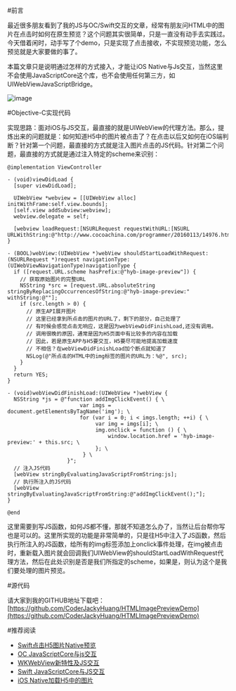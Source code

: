 #前言

最近很多朋友看到了我的JS与OC/Swift交互的文章，经常有朋友问HTML中的图片在点击时如何在原生预览？这个问题其实很简单，只是一直没有动手去实践过。今天借着闲时，动手写了个demo，只是实现了点击接收，不实现预览功能，怎么预览就是大家要做的事了。

本篇文章只是说明通过怎样的方式接入，才能让iOS Native与Js交互，当然这里不会使用JavaScriptCore这个库，也不会使用任何第三方，如UIWebViewJavaScriptBridge。

![image](http://www.henishuo.com/wp-content/uploads/2016/02/屏幕快照-2016-02-01-上午11.24.32.png)

#Objective-C实现代码

实现思路：面对iOS与JS交互，最直接的就是UIWebView的代理方法。那么，提炼出来的问题就是：如何知道H5中的图片被点击了？在点击以后又如何在iOS端判断？针对第一个问题，最直接的方式就是注入图片点击的JS代码。针对第二个问题，最直接的方式就是通过注入特定的scheme来识别：

```
@implementation ViewController

- (void)viewDidLoad {
  [super viewDidLoad];

  UIWebView *webview = [[UIWebView alloc] initWithFrame:self.view.bounds];
  [self.view addSubview:webview];
  webview.delegate = self;
  
  [webview loadRequest:[NSURLRequest requestWithURL:[NSURL URLWithString:@"http://www.cocoachina.com/programmer/20160113/14976.html"]]];
}

- (BOOL)webView:(UIWebView *)webView shouldStartLoadWithRequest:(NSURLRequest *)request navigationType:(UIWebViewNavigationType)navigationType {
  if ([request.URL.scheme hasPrefix:@"hyb-image-preview"]) {
    // 获取原始图片的完整URL
    NSString *src = [request.URL.absoluteString stringByReplacingOccurrencesOfString:@"hyb-image-preview:" withString:@""];
    if (src.length > 0) {
      // 原生API展开图片
      // 这里已经拿到所点击的图片的URL了，剩下的部分，自己处理了
      // 有时候会感觉点击无响应，这是因为webViewDidFinishLoad,还没有调用。
      // 调用很晚的原因，通常是因为H5页面中有比较多的内容在加载
      // 因此，若是原生APP与H5要交互，H5要尽可能地提高加载速度
      // 不相信？在webViewDidFinishLoad加个断点就知道了
      NSLog(@"所点击的HTML中的img标签的图片的URL为：%@", src);
    }
  }
  return YES;
}

- (void)webViewDidFinishLoad:(UIWebView *)webView {
  NSString *js = @"function addImgClickEvent() { \
                       var imgs = document.getElementsByTagName('img'); \
                       for (var i = 0; i < imgs.length; ++i) { \
                            var img = imgs[i]; \
                            img.onclick = function () { \
                                window.location.href = 'hyb-image-preview:' + this.src; \
                            }; \
                        } \
                   }";
  // 注入JS代码
  [webView stringByEvaluatingJavaScriptFromString:js];
  // 执行所注入的JS代码
  [webView stringByEvaluatingJavaScriptFromString:@"addImgClickEvent();"];
}

@end
```

这里需要到写JS函数，如何JS都不懂，那就不知道怎么办了，当然让后台帮你写也是可以的。这里所实现的功能是非常简单的，只是往H5中注入了JS函数，然后执行所注入的JS函数，给所有的img标签添加上onclick事件处理，在img被点击时，重新载入图片就会回调我们UIWebView的shouldStartLoadWithRequest代理方法，然后在此处识别是否是我们所指定的scheme，如果是，则认为这个是我们要处理的图片预览。

#源代码

请大家到我的GITHUB地址下载吧：[https://github.com/CoderJackyHuang/HTMLImagePreviewDemo](https://github.com/CoderJackyHuang/HTMLImagePreviewDemo)

#推荐阅读

* [Swift点击H5图片Native预览](http://www.henishuo.com/html-img-preview/)
* [OC JavaScriptCore与js交互](http://www.henishuo.com/oc-js/)
* [WKWebView新特性及JS交互](http://www.henishuo.com/wkwebview-js/)
* [Swift JavaScriptCore与JS交互](http://www.henishuo.com/swift-js/)
* [iOS Native加载H5中的图片](http://www.henishuo.com/ios-native-h5-img/)




